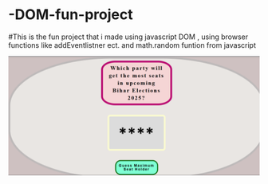 # -DOM-fun-project
#This is the fun project that i made using javascript DOM , using browser functions like addEventlistner ect. and math.random funtion from javascript


 ![Image Alt](https://github.com/Atharva876/-DOM-fun-project/blob/92d2a3e94249c512cad8dfe44ea48bff96b3ae7c/election.png)
